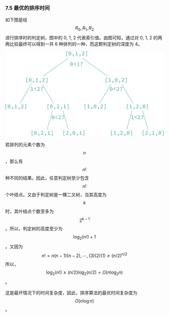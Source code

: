 ### 7.5 最优的排序时间

如下图是给 $$R_0, R_1, R_2$$ 进行排序时的判定树，图中的 0, 1, 2 代表索引值。由图可知，通过对 0, 1, 2 的两两比较最终可以得到一共 6 种排列的一种，而这颗判定树的深度为 4。

![7-2](res/7-2.svg)

若排列的元素个数为 $$n$$，那么有 $$n!$$ 种不同的结果。因此，任意判定树至少包含 $$n!$$ 个叶结点。又由于判定树是一棵二叉树，当其高度为 $$k$$ 时，其叶结点个数至多为 $$2^{k-1}$$。所以，判定树的高度至少为 $$\log_2(n!) + 1$$。又因为
$$
n! = n(n-1)(n-2), \cdots,(3)(2)(1) \geq (n/2)^{n/2}
$$
所以，$$\log_2(n!) \geq (n/2)\log_2(n/2) = \Omega(n\log_2n)$$。

这是最坏情况下的时间复杂度，因此，排序算法的最优时间复杂度为 $$O(n\log n)$$。
